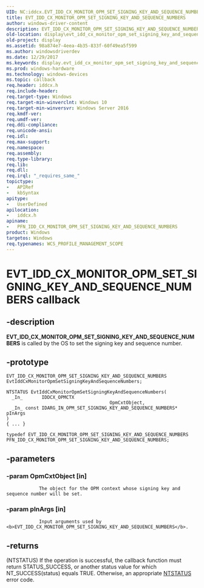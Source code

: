 ```yaml
---
UID: NC:iddcx.EVT_IDD_CX_MONITOR_OPM_SET_SIGNING_KEY_AND_SEQUENCE_NUMBERS
title: EVT_IDD_CX_MONITOR_OPM_SET_SIGNING_KEY_AND_SEQUENCE_NUMBERS
author: windows-driver-content
description: EVT_IDD_CX_MONITOR_OPM_SET_SIGNING_KEY_AND_SEQUENCE_NUMBERS is called by the OS to set the signing key and sequence number.
old-location: display\evt_idd_cx_monitor_opm_set_signing_key_and_sequence_numbers.htm
old-project: display
ms.assetid: 98a874e7-4eea-4b35-833f-60f49ea5f599
ms.author: windowsdriverdev
ms.date: 12/29/2017
ms.keywords: display.evt_idd_cx_monitor_opm_set_signing_key_and_sequence_numbers, EvtIddCxMonitorOpmSetSigningKeyAndSequenceNumbers callback function [Display Devices], EvtIddCxMonitorOpmSetSigningKeyAndSequenceNumbers, EVT_IDD_CX_MONITOR_OPM_SET_SIGNING_KEY_AND_SEQUENCE_NUMBERS, EVT_IDD_CX_MONITOR_OPM_SET_SIGNING_KEY_AND_SEQUENCE_NUMBERS, iddcx/EvtIddCxMonitorOpmSetSigningKeyAndSequenceNumbers, PFN_IDD_CX_MONITOR_OPM_SET_SIGNING_KEY_AND_SEQUENCE_NUMBERS callback function pointer [Display Devices], PFN_IDD_CX_MONITOR_OPM_SET_SIGNING_KEY_AND_SEQUENCE_NUMBERS
ms.prod: windows-hardware
ms.technology: windows-devices
ms.topic: callback
req.header: iddcx.h
req.include-header: 
req.target-type: Windows
req.target-min-winverclnt: Windows 10
req.target-min-winversvr: Windows Server 2016
req.kmdf-ver: 
req.umdf-ver: 
req.ddi-compliance: 
req.unicode-ansi: 
req.idl: 
req.max-support: 
req.namespace: 
req.assembly: 
req.type-library: 
req.lib: 
req.dll: 
req.irql: "_requires_same_"
topictype:
-	APIRef
-	kbSyntax
apitype:
-	UserDefined
apilocation:
-	iddcx.h
apiname:
-	PFN_IDD_CX_MONITOR_OPM_SET_SIGNING_KEY_AND_SEQUENCE_NUMBERS
product: Windows
targetos: Windows
req.typenames: WCS_PROFILE_MANAGEMENT_SCOPE
---
```


# EVT_IDD_CX_MONITOR_OPM_SET_SIGNING_KEY_AND_SEQUENCE_NUMBERS callback


## -description


<b>EVT_IDD_CX_MONITOR_OPM_SET_SIGNING_KEY_AND_SEQUENCE_NUMBERS</b> is called by the OS to set the signing key and sequence number.


## -prototype


````
EVT_IDD_CX_MONITOR_OPM_SET_SIGNING_KEY_AND_SEQUENCE_NUMBERS EvtIddCxMonitorOpmSetSigningKeyAndSequenceNumbers;

NTSTATUS EvtIddCxMonitorOpmSetSigningKeyAndSequenceNumbers(
  _In_       IDDCX_OPMCTX                                       OpmCxtObject,
  _In_ const IDARG_IN_OPM_SET_SIGNING_KEY_AND_SEQUENCE_NUMBERS* pInArgs
)
{ ... }

typedef EVT_IDD_CX_MONITOR_OPM_SET_SIGNING_KEY_AND_SEQUENCE_NUMBERS PFN_IDD_CX_MONITOR_OPM_SET_SIGNING_KEY_AND_SEQUENCE_NUMBERS;
````


## -parameters




### -param OpmCxtObject [in]


                    
                The object for the OPM context whose signing key and sequence number will be set.


### -param pInArgs [in]


                    
                Input arguments used by <b>EVT_IDD_CX_MONITOR_OPM_SET_SIGNING_KEY_AND_SEQUENCE_NUMBERS</b>.


## -returns



(NTSTATUS) If the operation is successful, the callback function must return STATUS_SUCCESS, or another status value for which NT_SUCCESS(status) equals TRUE. Otherwise, an appropriate <a href="https://msdn.microsoft.com/7792201b-63bb-4db5-803d-2af02893d505">NTSTATUS</a> error code. 
                    


